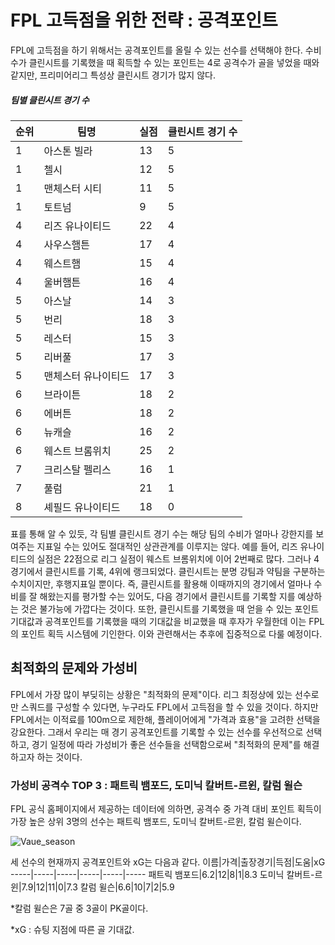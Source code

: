 # FPL 고득점을 위한 전략 : 공격포인트
 FPL에 고득점을 하기 위해서는 공격포인트를 올릴 수 있는 선수를 선택해야 한다. 수비수가 클린시트를 기록했을 때 획득할 수 있는 포인트는 4로 공격수가 골을 넣었을 때와 같지만, 프리미어리그 특성상 클린시트 경기가 많지 않다. 
 
##### 팀별 클린시트 경기 수 
순위|팀명|실점|클린시트 경기 수
-----|-----|-----|-----
1|아스톤 빌라|13|5
1|첼시|12|5
1|맨체스터 시티|11|5
1|토트넘|9|5
4|리즈 유나이티드|22|4
4|사우스햄튼|17|4
4|웨스트햄|15|4
4|울버햄튼|16|4
5|아스날|14|3
5|번리|18|3
5|레스터|15|3
5|리버풀|17|3
5|맨체스터 유나이티드|17|3
6|브라이튼|18|2
6|에버튼|18|2
6|뉴캐슬|16|2
6|웨스트 브롬위치|25|2
7|크리스탈 펠리스|16|1
7|풀럼|21|1
8|셰필드 유나이티드|18|0

 표를 통해 알 수 있듯, 각 팀별 클린시트 경기 수는 해당 팀의 수비가 얼마나 강한지를 보여주는 지표일 수는 있어도 절대적인 상관관계를 이루지는 않다. 예를 들어, 리즈 유나이티드의 실점은 22점으로 리그 실점이 웨스트 브롬위치에 이어 2번째로 많다. 그러나 4경기에서 클린시트를 기록, 4위에 랭크되었다. 클린시트는 분명 강팀과 약팀을 구분하는 수치이지만, 후행지표일 뿐이다. 즉, 클린시트를 활용해 이때까지의 경기에서 얼마나 수비를 잘 해왔는지를 평가할 수는 있어도, 다음 경기에서 클린시트를 기록할 지를 예상하는 것은 불가능에 가깝다는 것이다. 또한, 클린시트를 기록했을 때 얻을 수 있는 포인트 기대값과 공격포인트를 기록했을 때의 기대값을 비교했을 때 후자가 우월한데 이는 FPL의 포인트 획득 시스템에 기인한다. 이와 관련해서는 추후에 집중적으로 다룰 예정이다. 


## 최적화의 문제와 가성비
 FPL에서 가장 많이 부딪히는 상황은 "최적화의 문제"이다. 리그 최정상에 있는 선수로만 스쿼드를 구성할 수 있다면, 누구라도 FPL에서 고득점을 할 수 있을 것이다. 하지만 FPL에서는 이적료를 100m으로 제한해, 플레이어에게 "가격과 효용"을 고려한 선택을 강요한다. 그래서 우리는 매 경기 공격포인트를 기록할 수 있는 선수를 우선적으로 선택하고, 경기 일정에 따라 가성비가 좋은 선수들을 선택함으로써 "최적화의 문제"를 해결하고자 하는 것이다. 
 
### 가성비 공격수 TOP 3 : 패트릭 뱀포드, 도미닉 칼버트-르윈, 칼럼 윌슨
 FPL 공식 홈페이지에서 제공하는 데이터에 의하면, 공격수 중 가격 대비 포인트 획득이 가장 높은 상위 3명의 선수는 패트릭 뱀포드, 도미닉 칼버트-르윈, 칼럼 윌슨이다. 
 
 ![Vaue_season](https://user-images.githubusercontent.com/75112520/102010643-be23eb80-3d82-11eb-918f-a3272a39bf54.jpg)
 
 세 선수의 현재까지 공격포인트와 xG는 다음과 같다. 
 이름|가격|출장경기|득점|도움|xG
 -----|-----|-----|-----|-----|-----
 패트릭 뱀포드|6.2|12|8|1|8.3
 도미닉 칼버트-르윈|7.9|12|11|0|7.3
 칼럼 윌슨|6.6|10|7|2|5.9
 
*칼럼 윌슨은 7골 중 3골이 PK골이다. 

*xG : 슈팅 지점에 따른 골 기대값. 
 
